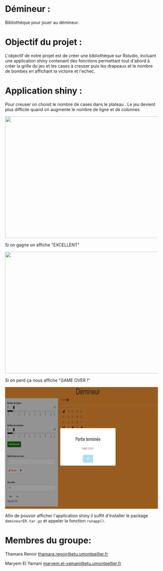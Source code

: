 # Démineur :

Bibliothèque pour jouer au démineur.

# Objectif du projet :

L'objectif de notre projet est de créer une bibliothèque sur Rstudio, incluant une application shiny contenant des fonctions permettant tout d'abord à créer la grille du jeu et les cases à creuser puis les drapeaux et le nombre de bombes en affichant la victoire et l'echec.



# Application shiny :

Pour creuser on choisit le nombre de cases dans le plateau . 
Le jeu devient plus difficile quand on augmente le nombre de ligne et de colonnes

<p align="center">
<img src="démineur.PNG" style="vertical-align:middle" width="600" height='400' class='center'>
</p>
Si on gagne on affiche "EXCELLENT"
<p align="center">
<img src="partiegagné.PNG" style="vertical-align:middle" width="600" height='400' class='center'>
</p>
Si on perd ça nous affiche "GAME OVER !"

<p align="center">
<img src="perdue.PNG" style="vertical-align:middle" width="600" height='400' class='center'>
</p>





Afin de pouvoir afficher l'application shiny il suffit d'installer le package `demineurER.tar.gz` et appeler la fonction `runapp()`.





# Membres du groupe:

Thamara Renoir  thamara.renoir@etu.umontpellier.fr

Maryem El Yamani  maryem.el-yamani@etu.umontpellier.fr
